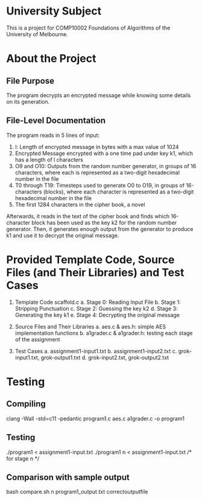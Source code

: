 # University Subject
This is a project for COMP10002 Foundations of Algorithms of the University of Melbourne.

# About the Project
## File Purpose
The program decrypts an encrypted message while knowing some details on its generation.

## File-Level Documentation

The program reads in 5 lines of input:
1. l: Length of encrypted message in bytes with a max value of 1024
2. Encrypted Message encrypted with a one time pad under key k1, which has a length of l characters
3. O9 and O10: Outputs from the random number generator, in groups of 16 characters, where each is represented as a two-digit hexadecimal number in the file
4. T0 through T19: Timesteps used to generate O0 to O19, in groups of 16-characters (blocks), where each character is represented as a two-digit hexadecimal number in the file
5. The first 1284 characters in the cipher book, a novel

Afterwards, it reads in the text of the cipher book and finds which 16-character block has been used as the key k2 for the random number generator.
Then, it generates enough output from the generator to produce k1 and use it to decrypt the original message.

# Provided Template Code, Source Files (and Their Libraries)  and Test Cases

1. Template Code
    scaffold.c
        a. Stage 0: Reading Input File
        b. Stage 1: Stripping Punctuation
        c. Stage 2: Guessing the key k2
        d. Stage 3: Generating the key k1
        e. Stage 4: Decrypting the original message

2. Source Files and Their Libraries
    a. aes.c & aes.h: simple AES implementation functions
    b. a1grader.c & a1grader.h: testing each stage of the assignment

3. Test Cases
    a. assignment1-input1.txt
    b. assignment1-input2.txt
    c. grok-input1.txt, grok-output1.txt
    d. grok-input2.txt, grok-output2.txt

# Testing

## Compiling
clang -Wall -std=c11 -pedantic program1.c aes.c a1grader.c -o program1

## Testing
./program1 < assignment1-input.txt
./program1 n < assignment1-input.txt /* for stage n */

## Comparison with sample output
bash compare.sh n program1_output.txt correctoutputfile

